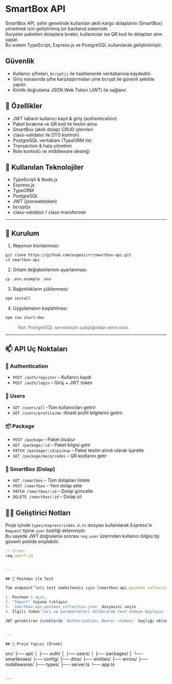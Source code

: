 # SmartBox API

SmartBox API, şehir genelinde kullanılan akıllı kargo dolaplarını (SmartBox) yönetmek için geliştirilmiş bir backend sistemidir.  
Kuryeler paketleri dolaplara bırakır, kullanıcılar ise QR kod ile dolaptan alım yapar.  
Bu sistem TypeScript, Express.js ve PostgreSQL kullanılarak geliştirilmiştir.

## Güvenlik

- Kullanıcı şifreleri, `bcryptjs` ile hashlenerek veritabanına kaydedilir.  
- Giriş esnasında şifre karşılaştırmaları yine bcrypt ile güvenli şekilde yapılır.  
- Kimlik doğrulama JSON Web Token (JWT) ile sağlanır.


## 🚀 Özellikler

- JWT tabanlı kullanıcı kayıt & giriş (authentication)
- Paket bırakma ve QR kod ile teslim alma
- SmartBox (akıllı dolap) CRUD işlemleri
- class-validator ile DTO kontrolü
- PostgreSQL veritabanı (TypeORM ile)
- Transaction & hata yönetimi
- Role kontrolü ve middleware desteği

## 🧰 Kullanılan Teknolojiler

- TypeScript & Node.js
- Express.js
- TypeORM
- PostgreSQL
- JWT (jsonwebtoken)
- bcryptjs
- class-validator / class-transformer

---

## 🔧 Kurulum

1. Reponun klonlanması:
```bash
git clone https://github.com/ozgeniirr/smartbox-api.git
cd smartbox-api
```

2. Ortam değişkenlerinin ayarlanması:
```bash
cp .env.example .env
```

3. Bağımlılıkların yüklenmesi:
```bash
npm install
```

4. Uygulamanın başlatılması:
```bash
npm run start:dev
```

> Not: PostgreSQL servisinizin çalıştığından emin olun.

---

## 📫 API Uç Noktaları

### 🛂 Authentication
- `POST /auth/register` – Kullanıcı kaydı
- `POST /auth/login` – Giriş + JWT token

### 👤 Users
- `GET /users/all` -Tüm kullanıcıları getirir
- `GET /users/profile/me` -Knedi profil bilgilerini getirir


### 📦 Package
- `POST /package` – Paket oluştur
- `GET /package/:id` – Paket bilgisi getir
- `PATCH /package/:id/pickup` – Paket teslim alındı olarak işaretle
- `GET /package/me/qrcodes` – QR kodlarını getir

### 📮 SmartBox (Dolap)
- `GET /smartbox` – Tüm dolapları listele
- `POST /smartbox` – Yeni dolap ekle
- `PATCH /smartbox/:id` – Dolap güncelle
- `DELETE /smartbox/:id` – Dolap sil

## 👩‍💻 Geliştirici Notları

Proje içinde `types/express/index.d.ts` dosyası kullanılarak Express'in `Request` tipine `user` özelliği eklenmiştir.  
Bu sayede JWT doğrulama sonrası `req.user` üzerinden kullanıcı bilgisi tip güvenli şekilde erişilebilir.

```ts
// Örnek:
req.user?.id


---

## 🧪 Postman ile Test

Tüm endpoint’leri test edebilmeniz için [smartbox-api.postman_collection.json](./smartbpx-api.postman_collection.json) dosyasını bu repoda bulabilirsiniz.

1. Postman'i açın,
2. "Import" tuşuna tıklayın
3. `smartbox-api.postman_collection.json` dosyasını seçin
4. İlgili token'ları ve parametreleri doldurarak test etmeye başlayın ✅

JWT gerektiren isteklerde `Authorization: Bearer <token>` başlığı eklenmelidir.


---

## 📁 Proje Yapısı (Örnek)

```
src/
├── api/
│   ├── auth/
│   ├── users/
│   ├── packages/
│   └── smartboxes/
├── config/
├── dtos/
├── entities/
├── errors/
├── middlewares/
├── types/
├── server.ts
└── app.ts
```

---

